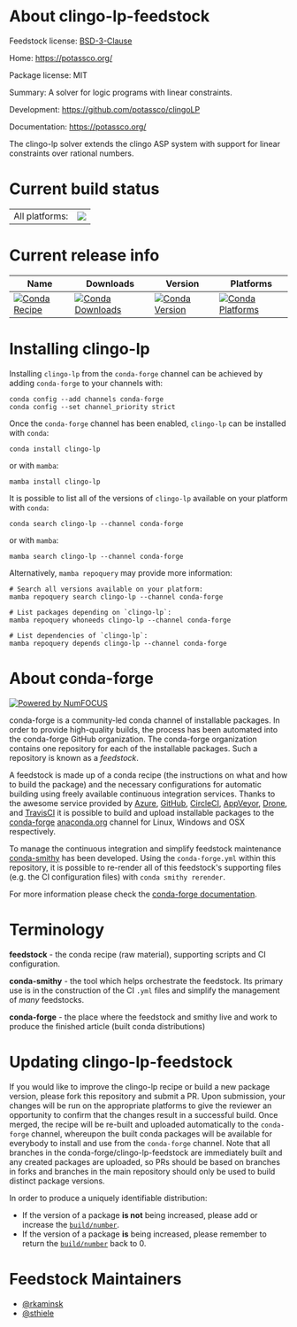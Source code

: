 About clingo-lp-feedstock
=========================

Feedstock license: [BSD-3-Clause](https://github.com/conda-forge/clingo-lp-feedstock/blob/main/LICENSE.txt)

Home: https://potassco.org/

Package license: MIT

Summary: A solver for logic programs with linear constraints.

Development: https://github.com/potassco/clingoLP

Documentation: https://potassco.org/

The clingo-lp solver extends the clingo ASP system with support for linear constraints over rational numbers.

Current build status
====================


<table><tr><td>All platforms:</td>
    <td>
      <a href="https://dev.azure.com/conda-forge/feedstock-builds/_build/latest?definitionId=14614&branchName=main">
        <img src="https://dev.azure.com/conda-forge/feedstock-builds/_apis/build/status/clingo-lp-feedstock?branchName=main">
      </a>
    </td>
  </tr>
</table>

Current release info
====================

| Name | Downloads | Version | Platforms |
| --- | --- | --- | --- |
| [![Conda Recipe](https://img.shields.io/badge/recipe-clingo--lp-green.svg)](https://anaconda.org/conda-forge/clingo-lp) | [![Conda Downloads](https://img.shields.io/conda/dn/conda-forge/clingo-lp.svg)](https://anaconda.org/conda-forge/clingo-lp) | [![Conda Version](https://img.shields.io/conda/vn/conda-forge/clingo-lp.svg)](https://anaconda.org/conda-forge/clingo-lp) | [![Conda Platforms](https://img.shields.io/conda/pn/conda-forge/clingo-lp.svg)](https://anaconda.org/conda-forge/clingo-lp) |

Installing clingo-lp
====================

Installing `clingo-lp` from the `conda-forge` channel can be achieved by adding `conda-forge` to your channels with:

```
conda config --add channels conda-forge
conda config --set channel_priority strict
```

Once the `conda-forge` channel has been enabled, `clingo-lp` can be installed with `conda`:

```
conda install clingo-lp
```

or with `mamba`:

```
mamba install clingo-lp
```

It is possible to list all of the versions of `clingo-lp` available on your platform with `conda`:

```
conda search clingo-lp --channel conda-forge
```

or with `mamba`:

```
mamba search clingo-lp --channel conda-forge
```

Alternatively, `mamba repoquery` may provide more information:

```
# Search all versions available on your platform:
mamba repoquery search clingo-lp --channel conda-forge

# List packages depending on `clingo-lp`:
mamba repoquery whoneeds clingo-lp --channel conda-forge

# List dependencies of `clingo-lp`:
mamba repoquery depends clingo-lp --channel conda-forge
```


About conda-forge
=================

[![Powered by
NumFOCUS](https://img.shields.io/badge/powered%20by-NumFOCUS-orange.svg?style=flat&colorA=E1523D&colorB=007D8A)](https://numfocus.org)

conda-forge is a community-led conda channel of installable packages.
In order to provide high-quality builds, the process has been automated into the
conda-forge GitHub organization. The conda-forge organization contains one repository
for each of the installable packages. Such a repository is known as a *feedstock*.

A feedstock is made up of a conda recipe (the instructions on what and how to build
the package) and the necessary configurations for automatic building using freely
available continuous integration services. Thanks to the awesome service provided by
[Azure](https://azure.microsoft.com/en-us/services/devops/), [GitHub](https://github.com/),
[CircleCI](https://circleci.com/), [AppVeyor](https://www.appveyor.com/),
[Drone](https://cloud.drone.io/welcome), and [TravisCI](https://travis-ci.com/)
it is possible to build and upload installable packages to the
[conda-forge](https://anaconda.org/conda-forge) [anaconda.org](https://anaconda.org/)
channel for Linux, Windows and OSX respectively.

To manage the continuous integration and simplify feedstock maintenance
[conda-smithy](https://github.com/conda-forge/conda-smithy) has been developed.
Using the ``conda-forge.yml`` within this repository, it is possible to re-render all of
this feedstock's supporting files (e.g. the CI configuration files) with ``conda smithy rerender``.

For more information please check the [conda-forge documentation](https://conda-forge.org/docs/).

Terminology
===========

**feedstock** - the conda recipe (raw material), supporting scripts and CI configuration.

**conda-smithy** - the tool which helps orchestrate the feedstock.
                   Its primary use is in the construction of the CI ``.yml`` files
                   and simplify the management of *many* feedstocks.

**conda-forge** - the place where the feedstock and smithy live and work to
                  produce the finished article (built conda distributions)


Updating clingo-lp-feedstock
============================

If you would like to improve the clingo-lp recipe or build a new
package version, please fork this repository and submit a PR. Upon submission,
your changes will be run on the appropriate platforms to give the reviewer an
opportunity to confirm that the changes result in a successful build. Once
merged, the recipe will be re-built and uploaded automatically to the
`conda-forge` channel, whereupon the built conda packages will be available for
everybody to install and use from the `conda-forge` channel.
Note that all branches in the conda-forge/clingo-lp-feedstock are
immediately built and any created packages are uploaded, so PRs should be based
on branches in forks and branches in the main repository should only be used to
build distinct package versions.

In order to produce a uniquely identifiable distribution:
 * If the version of a package **is not** being increased, please add or increase
   the [``build/number``](https://docs.conda.io/projects/conda-build/en/latest/resources/define-metadata.html#build-number-and-string).
 * If the version of a package **is** being increased, please remember to return
   the [``build/number``](https://docs.conda.io/projects/conda-build/en/latest/resources/define-metadata.html#build-number-and-string)
   back to 0.

Feedstock Maintainers
=====================

* [@rkaminsk](https://github.com/rkaminsk/)
* [@sthiele](https://github.com/sthiele/)

